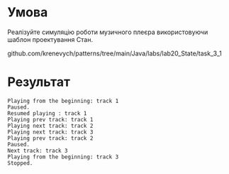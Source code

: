 # Умова

Реалізуйте симуляцію
роботи музичного плеєра використовуючи шаблон проектування Стан.


github.com/krenevych/patterns/tree/main/Java/labs/lab20_State/task_3_1

# Результат
```
Playing from the beginning: track 1
Paused.
Resumed playing : track 1
Playing prev track: track 1
Playing next track: track 2
Playing next track: track 3
Playing prev track: track 2
Paused.
Next track: track 3
Playing from the beginning: track 3
Stopped.
```
